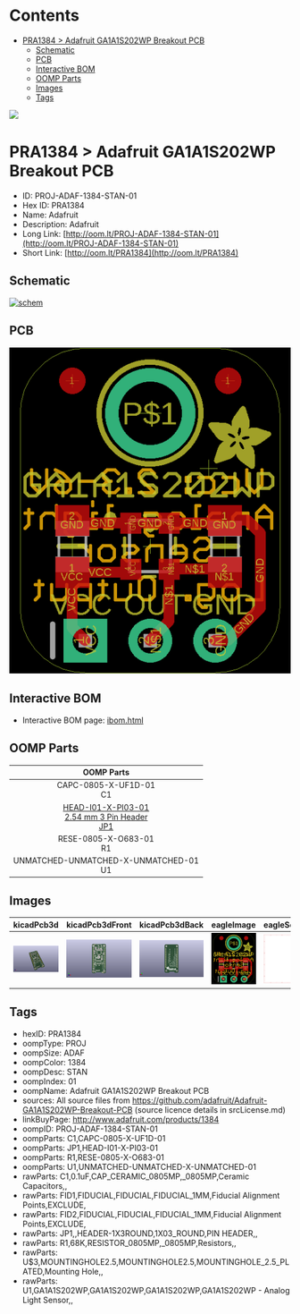 



Contents
========

* [PRA1384 > Adafruit GA1A1S202WP Breakout PCB](#pra1384--adafruit-ga1a1s202wp-breakout-pcb)
	* [Schematic](#schematic)
	* [PCB](#pcb)
	* [Interactive BOM](#interactive-bom)
	* [OOMP Parts](#oomp-parts)
	* [Images](#images)
	* [Tags](#tags)
  
![][im]
# PRA1384 > Adafruit GA1A1S202WP Breakout PCB

- ID: PROJ-ADAF-1384-STAN-01
- Hex ID: PRA1384
- Name: Adafruit
- Description: Adafruit
- Long Link: [http://oom.lt/PROJ-ADAF-1384-STAN-01](http://oom.lt/PROJ-ADAF-1384-STAN-01)
- Short Link: [http://oom.lt/PRA1384](http://oom.lt/PRA1384)

## Schematic
  
[![schem](eagleSchemImage.png)](eagleSchemImage.png)
## PCB
  
[![pcb](eagleImage.png)](eagleImage.png)
## Interactive BOM

- Interactive BOM page: [ibom.html](https://htmlpreview.github.io/?https://github.com/oomlout/oomlout_OOMP_projects/blob/main/PROJ-ADAF-1384-STAN-01/kicad/bom/ibom.html)

## OOMP Parts
  

|OOMP Parts|
| :---: |
|CAPC-0805-X-UF1D-01<BR>C1|
|[HEAD-I01-X-PI03-01<br> 2.54 mm 3 Pin Header<br> JP1](https://github.com/oomlout/oomlout_OOMP_parts/tree/main/HEAD-I01-X-PI03-01/)|
|RESE-0805-X-O683-01<BR>R1|
|UNMATCHED-UNMATCHED-X-UNMATCHED-01<BR>U1|

## Images
  
  

|kicadPcb3d|kicadPcb3dFront|kicadPcb3dBack|eagleImage|eagleSchemImage|
| :---: | :---: | :---: | :---: | :---: |
|[![kicadPcb3d](kicadPcb3d_140.png)](kicadPcb3d.png)|[![kicadPcb3dFront](kicadPcb3dFront_140.png)](kicadPcb3dFront.png)|[![kicadPcb3dBack](kicadPcb3dBack_140.png)](kicadPcb3dBack.png)|[![eagleImage](eagleImage_140.png)](eagleImage.png)|[![eagleSchemImage](eagleSchemImage_140.png)](eagleSchemImage.png)|

## Tags

- hexID: PRA1384
- oompType: PROJ
- oompSize: ADAF
- oompColor: 1384
- oompDesc: STAN
- oompIndex: 01
- oompName: Adafruit GA1A1S202WP Breakout PCB
- sources: All source files from https://github.com/adafruit/Adafruit-GA1A1S202WP-Breakout-PCB (source licence details in srcLicense.md)
- linkBuyPage: http://www.adafruit.com/products/1384
- oompID: PROJ-ADAF-1384-STAN-01
- oompParts: C1,CAPC-0805-X-UF1D-01
- oompParts: JP1,HEAD-I01-X-PI03-01
- oompParts: R1,RESE-0805-X-O683-01
- oompParts: U1,UNMATCHED-UNMATCHED-X-UNMATCHED-01
- rawParts: C1,0.1uF,CAP_CERAMIC_0805MP,_0805MP,Ceramic Capacitors,,
- rawParts: FID1,FIDUCIAL,FIDUCIAL,FIDUCIAL_1MM,Fiducial Alignment Points,EXCLUDE,
- rawParts: FID2,FIDUCIAL,FIDUCIAL,FIDUCIAL_1MM,Fiducial Alignment Points,EXCLUDE,
- rawParts: JP1,,HEADER-1X3ROUND,1X03_ROUND,PIN HEADER,,
- rawParts: R1,68K,RESISTOR_0805MP,_0805MP,Resistors,,
- rawParts: U$3,MOUNTINGHOLE2.5,MOUNTINGHOLE2.5,MOUNTINGHOLE_2.5_PLATED,Mounting Hole,,
- rawParts: U1,GA1A1S202WP,GA1A1S202WP,GA1A1S202WP,GA1A1S202WP - Analog Light Sensor,,



[im]: kicadPcb3d_450.png
